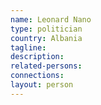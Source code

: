 ```yaml
---
name: Leonard Nano
type: politician
country: Albania
tagline:
description:
related-persons:
connections:
layout: person
---
```

